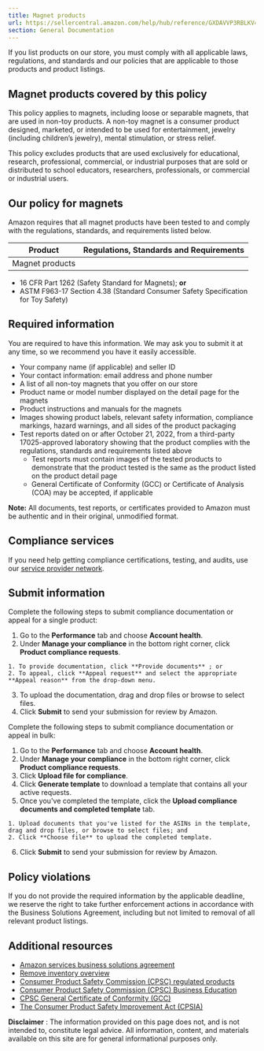 ```yaml
---
title: Magnet products
url: https://sellercentral.amazon.com/help/hub/reference/GXDAVVP3RBLKV4GP
section: General Documentation
---
```


If you list products on our store, you must comply with all applicable laws,
regulations, and standards and our policies that are applicable to those
products and product listings.

## Magnet products covered by this policy

This policy applies to magnets, including loose or separable magnets, that are
used in non-toy products. A non-toy magnet is a consumer product designed,
marketed, or intended to be used for entertainment, jewelry (including
children’s jewelry), mental stimulation, or stress relief.

This policy excludes products that are used exclusively for educational,
research, professional, commercial, or industrial purposes that are sold or
distributed to school educators, researchers, professionals, or commercial or
industrial users.

## Our policy for magnets

Amazon requires that all magnet products have been tested to and comply with
the regulations, standards, and requirements listed below.

**Product** | **Regulations, Standards and Requirements**  
---|---  
Magnet products | 

  * 16 CFR Part 1262 (Safety Standard for Magnets); **or**
  * ASTM F963-17 Section 4.38 (Standard Consumer Safety Specification for Toy Safety)

  
  
## Required information

You are required to have this information. We may ask you to submit it at any
time, so we recommend you have it easily accessible.

  * Your company name (if applicable) and seller ID
  * Your contact information: email address and phone number
  * A list of all non-toy magnets that you offer on our store
  * Product name or model number displayed on the detail page for the magnets
  * Product instructions and manuals for the magnets 
  * Images showing product labels, relevant safety information, compliance markings, hazard warnings, and all sides of the product packaging
  * Test reports dated on or after October 21, 2022, from a third-party 17025-approved laboratory showing that the product complies with the regulations, standards and requirements listed above
    * Test reports must contain images of the tested products to demonstrate that the product tested is the same as the product listed on the product detail page
    * General Certificate of Conformity (GCC) or Certificate of Analysis (COA) may be accepted, if applicable

**Note:** All documents, test reports, or certificates provided to Amazon must
be authentic and in their original, unmodified format.

##  **Compliance services**

If you need help getting compliance certifications, testing, and audits, use
our [service provider network](/gspn).

## Submit information

Complete the following steps to submit compliance documentation or appeal for
a single product:  

  1. Go to the **Performance** tab and choose **Account health**.
  2. Under **Manage your compliance** in the bottom right corner, click **Product compliance requests**.   

    1. To provide documentation, click **Provide documents** ; or
    2. To appeal, click **Appeal request** and select the appropriate **Appeal reason** from the drop-down menu.
  3. To upload the documentation, drag and drop files or browse to select files.
  4. Click **Submit** to send your submission for review by Amazon.

Complete the following steps to submit compliance documentation or appeal in
bulk:  

  1. Go to the **Performance** tab and choose **Account health**.
  2. Under **Manage your compliance** in the bottom right corner, click **Product compliance requests**.
  3. Click **Upload file for compliance**. 
  4. Click **Generate template** to download a template that contains all your active requests.
  5. Once you've completed the template, click the **Upload compliance documents and completed template** tab.  

    1. Upload documents that you've listed for the ASINs in the template, drag and drop files, or browse to select files; and
    2. Click **Choose file** to upload the completed template.
  6. Click **Submit** to send your submission for review by Amazon. 

## Policy violations

If you do not provide the required information by the applicable deadline, we
reserve the right to take further enforcement actions in accordance with the
Business Solutions Agreement, including but not limited to removal of all
relevant product listings.

## Additional resources

  * [Amazon services business solutions agreement](/gp/help/G1791)
  * [Remove inventory overview](/gp/help/G200280650)
  * [Consumer Product Safety Commission (CPSC) regulated products](/gp/help/GKHQEFBM7834V6AV)
  * [Consumer Product Safety Commission (CPSC) Business Education](https://www.cpsc.gov/Business--Manufacturing/Business-Education)
  * [CPSC General Certificate of Conformity (GCC)](https://www.cpsc.gov/Business--Manufacturing/Testing-Certification/General-Certificate-of-Conformity)
  * [The Consumer Product Safety Improvement Act (CPSIA)](https://www.cpsc.gov/Regulations-Laws--Standards/Statutes/The-Consumer-Product-Safety-Improvement-Act)

**Disclaimer** : The information provided on this page does not, and is not
intended to, constitute legal advice. All information, content, and materials
available on this site are for general informational purposes only.

